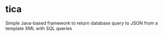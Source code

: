 # tica
Simple Java-based framework to return database query to JSON from a template XML with SQL queries

